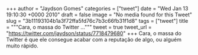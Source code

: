 
+++
author = "Jaydson Gomes"
categories = ["tweet"]
date = "Wed Jan 13 19:10:30 +0000 2010"
draft = false
image = "No media found for this Tweet"
slug = "3b11193104b1a3f72ffa5fd76c7b3c66fb31f1d8"
tags = ["tweet"]
title = """Cara, o massa do Twitter ..."""
tweet = true
tweet_url = "https://twitter.com/jaydson/status/7718479680"
+++
Cara, o massa do Twitter é que ele consegue acabar com a reputação de algo, ou alguém muito rápido.
